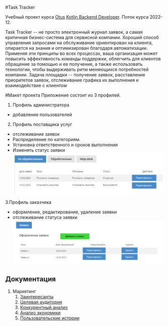 #Task Tracker

Учебный проект курса [Otus](https://otus.ru) [Kotlin Backend Developer](https://otus.ru/lessons/kotlin/).
Поток курса 2022-12.

Task Tracker -- не просто электронный журнал заявок, а самая критичная бизнес-система для сервисной компании.
Хороший способ управления запросами на обслуживание ориентирован на клиента, опирается на знания и оптимизирован благодаря автоматизации.
Применяя эти принципы во всех процессах, ваша организация может повысить эффективность команды поддержки, облегчить для клиентов обращение
за помощью и ее получение, а также использовать технологии, чтобы выдерживать ритм меняющихся потребностей компании.
Задача площадки -- получение заявок, расставление приоритетов заявок, отслеживание графика их выполнения и взаимодействие с клиентом

#Макет проекта
Приложение состоит из 3 профилей.

   1. Профиль администратора
   - добавление пользователей

   2. Профиль поставщика услуг 
   - отслеживание заявок
   - Распределение по категориям.
   - Установка ответственного и сроков выполнения
   - Изменять статус заявки
   ![Monitoring](./docs/02-devops/img/Execution_of_the_application.png)
   
   3.Профиль заказчика  
   - оформление, редактирование, удаление заявки
   - отслеживание статуса заявки
   ![Monitoring](./docs/02-devops/img/Registration.png)



## Документация

1. Маркетинг
    1. [Заинтересанты](./docs/01-marketing/01-stakeholders.md)
    2. [Целевая аудитория](./docs/01-marketing/02-target-audience.md)
    3. [Конкурентный анализ](./docs/01-marketing/03-concurrency.md)
    4. [Анализ экономики](./docs/01-marketing/04-economy.md)
    5. [Пользовательские истории](./docs/01-marketing/05-user-stories.md)


